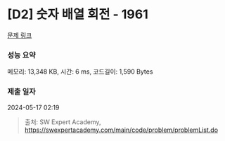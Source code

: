 # [D2] 숫자 배열 회전 - 1961 

[문제 링크](https://swexpertacademy.com/main/code/problem/problemDetail.do?contestProbId=AV5Pq-OKAVYDFAUq) 

### 성능 요약

메모리: 13,348 KB, 시간: 6 ms, 코드길이: 1,590 Bytes

### 제출 일자

2024-05-17 02:19



> 출처: SW Expert Academy, https://swexpertacademy.com/main/code/problem/problemList.do